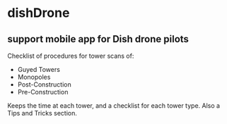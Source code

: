 # dishDrone
## support mobile app for Dish drone pilots

Checklist of procedures for tower scans of:
<ul>
<li>Guyed Towers
<li>Monopoles
<li>Post-Construction
<li>Pre-Construction
</ul>
Keeps the time at each tower, and a checklist for each tower type. Also a Tips and Tricks section.
